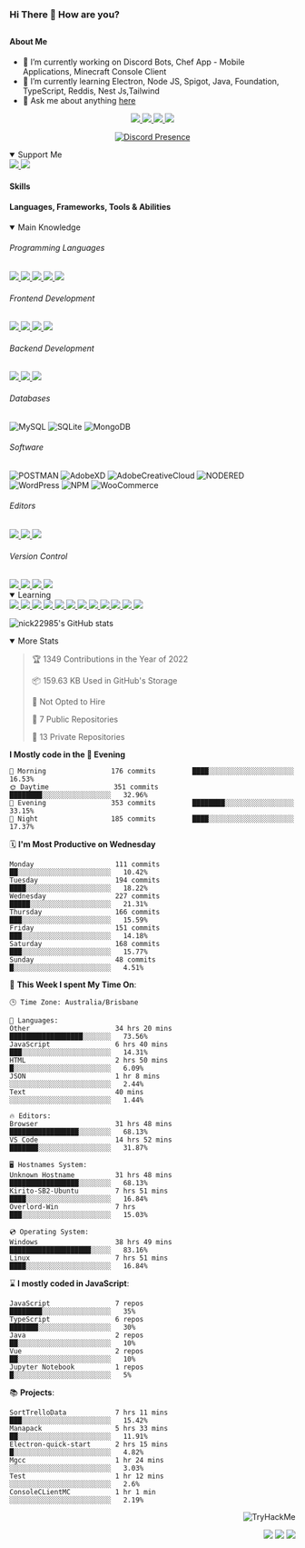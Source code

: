 ### Hi There 👋 How are you?

## <h4>About Me</h4>

- 🔭 I’m currently working on Discord Bots, Chef App - Mobile Applications, Minecraft Console Client
- 🌱 I’m currently learning Electron, Node JS, Spigot, Java, Foundation, TypeScript, Reddis, Nest Js,Tailwind
- 💬 Ask me about anything [here](https://github.com/nick22985/nick22985/issues)

<p align="center">
	<a href="https://discordapp.com/users/221602145462386688">
		<img src="https://img.shields.io/badge/Discord-5865F2.svg?&style=for-the-badge&logo=Discord&logoColor=white"/>
	</a>
	<a href="https://www.youtube.com/channel/UChZvyaTJSq0PweGmTpjPjRw">
		<img src="https://img.shields.io/badge/YouTube-FF0000.svg?&style=for-the-badge&logo=YouTube&logoColor=white"/>
	</a>
	<a href="https://twitter.com/nick22985">
		<img src="https://img.shields.io/badge/Twitter-1DA1F2.svg?&style=for-the-badge&logo=Twitter&logoColor=white"/>
	</a>
	<a href="https://www.npmjs.com/~nick22985">
		<img src="https://img.shields.io/badge/npm-CB3837.svg?&style=for-the-badge&logo=NPM&logoColor=white"/>
	</a>
</p>
<p align="center">
	<a href="https://discord.com/users/221602145462386688" target="_blank" rel="nofollow">
		<img src="https://lanyard-profile-readme.vercel.app/api/221602145462386688?hideStatus=true" alt="Discord Presence" align="center">
	</a>
</p>


<details open="true">
<summary>Support Me</summary>

<a href="http://patreon.com/nick22985">
	<img src="https://img.shields.io/badge/Patreon-FF424D.svg?&style=flat-square&logo=patreon&logoColor=white"/>
</a>
<a href="https://www.buymeacoffee.com/nick22985">
	<img src="https://img.shields.io/badge/Buy%20Me%20A%20Coffee-FFDD00.svg?&style=flat-square&logo=buymeacoffee&logoColor=white"/>
</a>

	
</details>

<h4>Skills</h4>
<h4>Languages, Frameworks, Tools & Abilities </h4>
<details open="true">
<summary>Main Knowledge</summary>

<h6>Programming Languages</h6>
<a href="">
	<img src="https://img.shields.io/badge/JavaScript-323330.svg?&style=flat-square&logo=javascript&logoColor=%23F7DF1E"/>
</a>
<a href="">
	<img src="https://img.shields.io/badge/PYTHON-3776AB.svg?&style=flat-square&logo=python&logoColor=white"/>
</a>
<a href="">
	<img src="https://img.shields.io/badge/C-3776AB.svg?&style=flat-square&logo=C&logoColor=white"/>
</a>
<a href="">
	<img src="https://img.shields.io/badge/C%23-239120.svg?&style=flat-square&logo=C-Sharp&logoColor=white"/>
</a>
<a href="">
	<img src="https://img.shields.io/badge/.Net-512BD4.svg?&style=flat-square&logo=.NET&logoColor=white"/>
</a>

<h6> Frontend Development </h6>
<a href="">
	<img src="https://img.shields.io/badge/React-61DAFB?style=flat-square&logo=react&logoColor=white"/>
</a>
<a href="">
	<img src="https://img.shields.io/badge/CSS3-%231572B6.svg?&style=flat-square&logo=css3&logoColor=white"/>
</a>
<a href="">
	<img src="https://img.shields.io/badge/HTML5-E34F26.svg?&style=flat-square&logo=html5&logoColor=white"/>
</a>
<a href="">
	<img src="https://img.shields.io/badge/Blazor-512BD4.svg?&style=flat-square&logo=Blazor&logoColor=white"/>
</a>

<h6> Backend Development </h6>
<a href="">
	<img src="https://img.shields.io/badge/NODEJS-339933.svg?&style=flat-square&logo=node.js&logoColor=white"/>
</a>
<a href="">
	<img src="https://img.shields.io/badge/NGINX-269539.svg?&style=flat-square&logo=nginx&logoColor=white"/>
</a>
<a href="">
	<img src="https://img.shields.io/badge/GRAPHQL-E10098.svg?&style=flat-square&logo=graphql&logoColor=white"/>
</a>

<h6> Databases </h6>

![MySQL](https://img.shields.io/badge/MySQL-4479A1.svg?&style=flat-square&logo=mysql&logoColor=white)
![SQLite](https://img.shields.io/badge/SQLite-003B57.svg?&style=flat-square&logo=sqlite&logoColor=white)
![MongoDB](https://img.shields.io/badge/MONGODB-47A248.svg?&style=flat-square&logo=mongodb&logoColor=white)

<h6>Software</h6>

![POSTMAN](https://img.shields.io/badge/Postman-FF6C37.svg?&style=flat-square&logo=postman&logoColor=white)
![AdobeXD](https://img.shields.io/badge/Adobe%20XD-FF61F6.svg?&style=flat-square&logo=Adobe-XD&logoColor=black)
![AdobeCreativeCloud](https://img.shields.io/badge/Adobe%20Creative%20Cloud-DA1F26.svg?&style=flat-square&logo=Adobe-Creative-Cloud&logoColor=white)
![NODERED](https://img.shields.io/badge/node%20red-8F0000.svg?&style=flat-square&logo=node-red&logoColor=white)
![WordPress](https://img.shields.io/badge/Wordpress-21759B.svg?&style=flat-square&logo=wordpress&logoColor=white)
![NPM](https://img.shields.io/badge/npm-CB3837.svg?&style=flat-square&logo=npm&logoColor=white)
![WooCommerce](https://img.shields.io/badge/WooCommerce-96588A.svg?&style=flat-square&logo=WooCommerce&logoColor=white)

<h6> Editors </h6>
<a href="">
	<img src="https://img.shields.io/badge/VSCODE-007ACC.svg?&style=flat-square&logo=visual-studio-code"/>
</a>
<a href="">
	<img src="https://img.shields.io/badge/Visual%20Studio-5C2D91.svg?&style=flat-square&logo=visual-studio"/>
</a>
<a href="">
	<img src="https://img.shields.io/badge/INTELLIJ-000000.svg?&style=flat-square&logo=intellij-idea"/>
</a>

<h6>Version Control</h6>
<a href="">
	<img src="https://img.shields.io/badge/GITHUB-%23121011.svg?&style=flat-square&logo=github&logoColor=white"/>
</a>
<a href="">
	<img src="https://img.shields.io/badge/GITLAB-%23181717.svg?&style=flat-square&logo=gitlab&logoColor=white"/>
</a>
<a href="">
	<img src="https://img.shields.io/badge/GIT-%23F05033.svg?&style=flat-square&logo=git&logoColor=white"/>
</a>
<a href="">
	<img src="https://img.shields.io/badge/-BitBucket-darkblue?style=flat-square&logo=bitbucket"/>
</a>

<!-- <br><br><br><br>

![MicrosoftAzure](https://img.shields.io/badge/Microsoft%20Azure-232F7E?style=flat-square&logo=microsoft-azure)
![GoogleCloud](https://img.shields.io/badge/Google%20Cloud-black?style=flat-square&logo=google-cloud)
![DigitalOcean](https://img.shields.io/badge/-Digital%20Ocean-darkblue?style=flat-square&logo=digitalocean)
![Heroku](https://img.shields.io/badge/-Heroku-430098?style=flat-square&logo=heroku)
![RaspberryPi](https://img.shields.io/badge/-Raspberry%20Pi-C51A4A?style=flat-square&logo=Raspberry-Pi)
![LINUX](https://img.shields.io/badge/LINUX-FCC624?style=flat-square-square&logo=linux&logoColor=black) -->

</details>
<details open="true">
<summary>Learning</summary>
<a href="">
	<img src="(https://img.shields.io/badge/JAVA-007396.svg?&style=flat-square&logo=java&logoColor=white"/>
</a>	
<a href="">
	<img src="https://img.shields.io/badge/TYPESCRIPT-%23007ACC.svg?&style=flat-square&logo=typescript&logoColor=white"/>
</a>	
<a href="">
	<img src="https://img.shields.io/badge/FIREBASE-FFCA28.svg?&style=flat-square&logo=firebase&logoColor=black"/>
</a>		
<a href="">
	<img src="https://img.shields.io/badge/KUBERNETES-326CE5.svg?&style=flat-square&logo=kubernetes&logoColor=white"/>
</a>	
<a href="">
	<img src="https://img.shields.io/badge/GITHUB%20ACTIONS-2088FF.svg?&style=flat-square&logo=github-actions&logoColor=white"/>
</a>	
<a href="">
	<img src="https://img.shields.io/badge/AMAZON%20AWS-232F3E.svg?&style=flat-square&logo=amazon-aws&logoColor=white"/>
</a>		
<a href="">
	<img src="https://img.shields.io/badge/JQUERY-0769AD.svg?&style=flat-square&logo=jquery&logoColor=white"/>
</a>	
<a href="">
	<img src="https://img.shields.io/badge/PHP-777BB4.svg?&style=flat-square&logo=php&logoColor=white"/>
</a>		
<a href="">
	<img src="https://img.shields.io/badge/DOCKER-2496ED.svg?&style=flat-square&logo=docker&logoColor=white"/>
</a>		
<a href="">
	<img src="https://img.shields.io/badge/Vue.js-4FC08D?style=flat-square&logo=Vue.js&logoColor=white"/>
</a>
<a href="">
	<img src="https://img.shields.io/badge/vuetify-1867C0?style=flat-square&logo=vuetify"/>
</a>
<a href="">
	<img src="https://img.shields.io/badge/bootstrap-7952B3?style=flat-square&logo=bootstrap&logoColor=white"/>
</a>	
<!--webpack-->
<!--babel-->
<!--Express-->
<!--NextJS-->
<!--ReactNative-->
<!-- AI/ML -->
<!-- Tensorflow -->
<!-- Reddis -->
<!-- Cassendra -->
<!-- sqlLite -->
<!-- d3js -->
<!-- chartjs -->

<!-- 		Devops -->
<!-- docker -->
<!-- gcp -->
<!-- kubernetes -->
<!-- bash -->
<!-- azure -->

<!-- 			Backend as a serveice -->
<!-- firebase -->

<!-- 			Frameworks -->
<!-- dotnet -->
<!-- electron -->

<!-- 			Testing -->
<!-- Cypress -->
<!-- jest -->
<!-- mocha -->

</details>

![nick22985's GitHub stats](https://github-readme-stats.vercel.app/api?username=nick22985&count_private=true&show_icons=true&theme=github_dark)

<details open="false">
<summary>More Stats</summary>

<!--START_SECTION:devStats-->
> 🏆 1349 Contributions in the Year of 2022
>
> 📦 159.63 KB Used in GitHub's Storage
>
> 🚫 Not Opted to Hire
>
> 📖 7 Public Repositories
>
> 🔐 13 Private Repositories

**I Mostly code in the 🌆 Evening**
```text
🌅 Morning                176 commits         ████░░░░░░░░░░░░░░░░░░░░░   16.53%
🌞 Daytime                351 commits         ████████░░░░░░░░░░░░░░░░░   32.96%
🌆 Evening                353 commits         ████████░░░░░░░░░░░░░░░░░   33.15%
🌙 Night                  185 commits         ████░░░░░░░░░░░░░░░░░░░░░   17.37%
```
🗓️ **I'm Most Productive on Wednesday**
```text
Monday                    111 commits         ██░░░░░░░░░░░░░░░░░░░░░░░   10.42%
Tuesday                   194 commits         ████░░░░░░░░░░░░░░░░░░░░░   18.22%
Wednesday                 227 commits         █████░░░░░░░░░░░░░░░░░░░░   21.31%
Thursday                  166 commits         ███░░░░░░░░░░░░░░░░░░░░░░   15.59%
Friday                    151 commits         ███░░░░░░░░░░░░░░░░░░░░░░   14.18%
Saturday                  168 commits         ███░░░░░░░░░░░░░░░░░░░░░░   15.77%
Sunday                    48 commits          █░░░░░░░░░░░░░░░░░░░░░░░░   4.51%
```
🚀 **This Week I spent My Time On**:
```text
🕒 Time Zone: Australia/Brisbane

💬 Languages:
Other                     34 hrs 20 mins      ██████████████████░░░░░░░   73.56%
JavaScript                6 hrs 40 mins       ███░░░░░░░░░░░░░░░░░░░░░░   14.31%
HTML                      2 hrs 50 mins       █░░░░░░░░░░░░░░░░░░░░░░░░   6.09%
JSON                      1 hr 8 mins         ░░░░░░░░░░░░░░░░░░░░░░░░░   2.44%
Text                      40 mins             ░░░░░░░░░░░░░░░░░░░░░░░░░   1.44%

🔥 Editors:
Browser                   31 hrs 48 mins      █████████████████░░░░░░░░   68.13%
VS Code                   14 hrs 52 mins      ███████░░░░░░░░░░░░░░░░░░   31.87%

🖥️ Hostnames System:
Unknown Hostname          31 hrs 48 mins      █████████████████░░░░░░░░   68.13%
Kirito-SB2-Ubuntu         7 hrs 51 mins       ████░░░░░░░░░░░░░░░░░░░░░   16.84%
Overlord-Win              7 hrs               ███░░░░░░░░░░░░░░░░░░░░░░   15.03%

💿 Operating System:
Windows                   38 hrs 49 mins      ████████████████████░░░░░   83.16%
Linux                     7 hrs 51 mins       ████░░░░░░░░░░░░░░░░░░░░░   16.84%
```
⌛ **I mostly coded in JavaScript**:
```text
JavaScript                7 repos             ████████░░░░░░░░░░░░░░░░░   35%
TypeScript                6 repos             ███████░░░░░░░░░░░░░░░░░░   30%
Java                      2 repos             ██░░░░░░░░░░░░░░░░░░░░░░░   10%
Vue                       2 repos             ██░░░░░░░░░░░░░░░░░░░░░░░   10%
Jupyter Notebook          1 repos             █░░░░░░░░░░░░░░░░░░░░░░░░   5%
```
📚 **Projects**:
```text
SortTrelloData            7 hrs 11 mins       ███░░░░░░░░░░░░░░░░░░░░░░   15.42%
Manapack                  5 hrs 33 mins       ██░░░░░░░░░░░░░░░░░░░░░░░   11.91%
Electron-quick-start      2 hrs 15 mins       █░░░░░░░░░░░░░░░░░░░░░░░░   4.82%
Mgcc                      1 hr 24 mins        ░░░░░░░░░░░░░░░░░░░░░░░░░   3.03%
Test                      1 hr 12 mins        ░░░░░░░░░░░░░░░░░░░░░░░░░   2.6%
ConsoleCLientMC           1 hr 1 min          ░░░░░░░░░░░░░░░░░░░░░░░░░   2.19%
```
<!--END_SECTION:devStats-->
</details>
<p align="right">
    <img src="https://tryhackme-badges.s3.amazonaws.com/nick22985.png" alt="TryHackMe">
</p>
<p align="right">
    <img src="https://www.codewars.com/users/nick22985/badges/micro"/>
    <img src="https://wakatime.com/badge/user/06ef56ec-e763-432c-a1cc-83e10de5b5a3.svg"/>
    <img src="https://badges.pufler.dev/visits/nick22985/nick22985?color=black&logo=github" />
</p>
